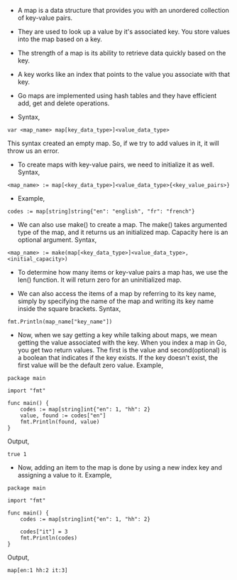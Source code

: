 * A map is a data structure that provides you with an unordered collection of key-value pairs. 

* They are used to look up a value by it's associated key. You store values into the map based on a key. 

* The strength of a map is its ability to retrieve data quickly based on the key. 

* A key works like an index that points to the value you associate with that key. 

* Go maps are implemented using hash tables and they have efficient add, get and delete operations. 

* Syntax, 

```
var <map_name> map[key_data_type>]<value_data_type>
```
This syntax created an empty map. So, if we try to add values in it, it will throw us an error. 

* To create maps with key-value pairs, we need to initialize it as well. Syntax,

```
<map_name> := map[<key_data_type>]<value_data_type>{<key_value_pairs>}
```

* Example,

```
codes := map[string]string{"en": "english", "fr": "french"}
```

* We can also use make() to create a map. The make() takes argumented type of the map, and it returns us an initialized map. Capacity here is an optional argument. Syntax,

```
<map_name> := make(map[<key_data_type>]<value_data_type>,<initial_capacity>) 
```

* To determine how many items or key-value pairs a map has, we use the len() function. It will return zero for an uninitialized map.

* We can also access the items of a map by referring to its key name, simply by specifying the name of the map and writing its key name inside the square brackets. Syntax,

```
fmt.Println(map_name["key_name"])
```

* Now, when we say getting a key while talking about maps, we mean getting the value associated with the key. When you index a map in Go, you get two return values. The first is the value and second(optional) is a boolean that indicates if the key exists. If the key doesn't exist, the first value will be the default zero value. Example,

```
package main

import "fmt"

func main() {
	codes := map[string]int{"en": 1, "hh": 2}
	value, found := codes["en"]
	fmt.Println(found, value)
}
```
Output,
```
true 1
```

* Now, adding an item to the map is done by using a new index key and assigning a value to it. Example,

```
package main

import "fmt"

func main() {
	codes := map[string]int{"en": 1, "hh": 2}

	codes["it"] = 3
	fmt.Println(codes)
}
```
Output,
```
map[en:1 hh:2 it:3]
```





